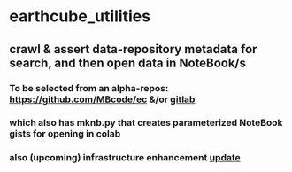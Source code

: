 # earthcube_utilities
## crawl & assert data-repository metadata for search, and then open data in NoteBook/s
### To be selected from an alpha-repos: https://github.com/MBcode/ec &/or [gitlab](https://gitlab.com/MBcode/ec) 
### which also has mknb.py that creates parameterized NoteBook gists for opening in colab
### also (upcoming) infrastructure enhancement [update](https://github.com/MBcode/ec/blob/master/crawl/readme.org)

